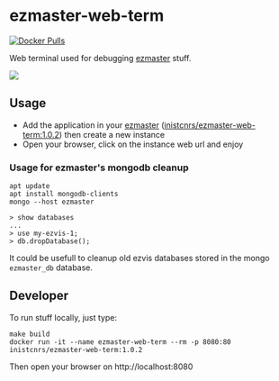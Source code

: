 # ezmaster-web-term

[![Docker Pulls](https://img.shields.io/docker/pulls/inistcnrs/ezmaster-web-term.svg)](https://registry.hub.docker.com/u/inistcnrs/ezmaster-web-term/)

Web terminal used for debugging [ezmaster](https://github.com/Inist-CNRS/ezmaster) stuff.

![](https://camo.githubusercontent.com/2fc5855095b5f47da0875c9fd779ada2e39a6f81/687474703a2f2f692e696d6775722e636f6d2f336b4d4a6876632e706e67)

## Usage

- Add the application in your [ezmaster](https://github.com/Inist-CNRS/ezmaster) ([inistcnrs/ezmaster-web-term:1.0.2](https://hub.docker.com/r/inistcnrs/ezmaster-web-term/tags/)) then create a new instance
- Open your browser, click on the instance web url and enjoy

### Usage for ezmaster's mongodb cleanup

```shell
apt update
apt install mongodb-clients
mongo --host ezmaster

> show databases
...
> use my-ezvis-1;
> db.dropDatabase();
```

It could be usefull to cleanup old ezvis databases stored in the mongo ``ezmaster_db`` database.

## Developer

To run stuff locally, just type:

```
make build
docker run -it --name ezmaster-web-term --rm -p 8080:80 inistcnrs/ezmaster-web-term:1.0.2
```

Then open your browser on http://localhost:8080
